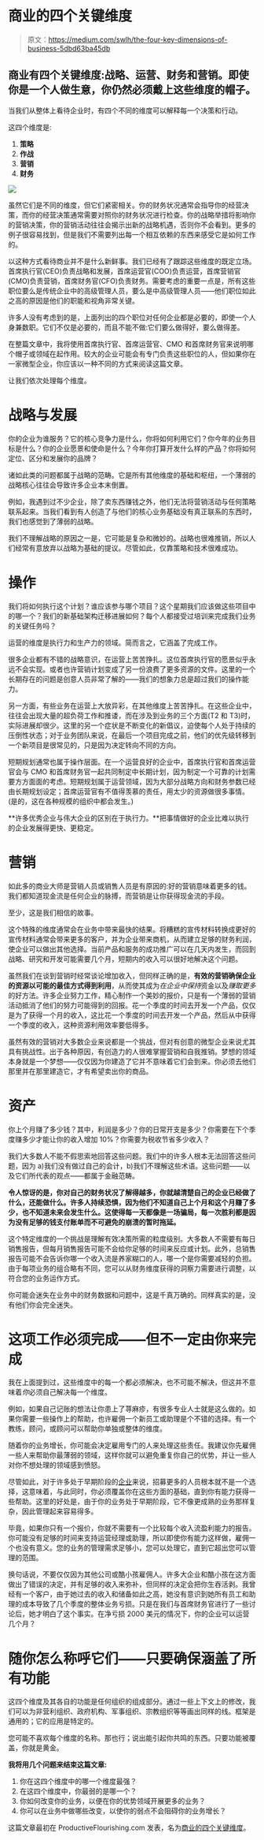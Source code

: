 # 商业的四个关键维度

> 原文：<https://medium.com/swlh/the-four-key-dimensions-of-business-5dbd63ba45db>

## 商业有四个关键维度:战略、运营、财务和营销。即使你是一个人做生意，你仍然必须戴上这些维度的帽子。

当我们从整体上看待企业时，有四个不同的维度可以解释每一个决策和行动。

这四个维度是:

1.  **策略**
2.  **作战**
3.  **营销**
4.  **财务**

![](img/377662097234a6f4c8cf43176e12b91f.png)

虽然它们是不同的维度，但它们紧密相关。你的财务状况通常会指导你的经营决策，而你的经营决策通常需要对照你的财务状况进行检查。你的战略举措将影响你的营销决策，你的营销活动往往会揭示出新的战略机遇，否则你不会看到。更多的例子很容易找到，但是我们不需要列出每一个相互依赖的东西来感受它是如何工作的。

以这种方式看待商业并不是什么新鲜事。我们已经有了跟踪这些维度的既定立场。首席执行官(CEO)负责战略和发展，首席运营官(COO)负责运营，首席营销官(CMO)负责营销，首席财务官(CFO)负责财务。需要考虑的重要一点是，所有这些职位要么是传统企业中的高级管理人员，要么是中高级管理人员——他们职位如此之高的原因是他们的职能和视角非常关键。

许多人没有考虑到的是，上面列出的四个职位对任何企业都是必要的，即使一个人身兼数职。它们不仅是必要的，而且不能不做:它们要么做得好，要么做得差。

在整篇文章中，我将使用首席执行官、首席运营官、CMO 和首席财务官来说明哪个帽子或领域在起作用。较大的企业可能会有专门负责这些职位的人，但如果你在一家微型企业，你应该以一种不同的方式来阅读这篇文章。

让我们依次处理每个维度。

# 战略与发展

你的企业为谁服务？它的核心竞争力是什么，你将如何利用它们？你今年的业务目标是什么？你的企业愿景和使命是什么？今年你打算开发什么样的产品？你将如何定位、区分和发展你的品牌？

诸如此类的问题都属于战略的范畴。它是所有其他维度的基础和枢纽，一个薄弱的战略核心往往会导致许多企业本末倒置。

例如，我遇到过不少企业，除了卖东西赚钱之外，他们无法将营销活动与任何策略联系起来。当我们看到有人创造了与他们的核心业务基础没有真正联系的东西时，我们也感觉到了薄弱的战略。

我们不理解战略的原因之一是，它可能是复杂和微妙的。战略也很难推销，所以人们经常有意放弃以战略为基础的提议。尽管如此，仅靠策略和技术很难成功。

# 操作

我们将如何执行这个计划？谁应该参与哪个项目？这个星期我们应该做这些项目中的哪一个？我们的新基础架构迁移进展如何？每个人都接受过培训来完成我们业务的关键任务吗？

运营的维度是执行力和生产力的领域。简而言之，它涵盖了完成工作。

很多企业都有不错的战略意识，在运营上苦苦挣扎。这位首席执行官的愿景似乎永远不会实现。或者也许营销计划变成了另一份浪费了更多资源的文件。这里的一个长期存在的问题是创意人员非常了解的——我们的想象力总是超过我们的操作能力。

另一方面，有些业务在运营上大放异彩，在其他维度上苦苦挣扎。在这些企业中，往往会出现大量的超负荷工作和推诿，而在涉及到业务的三个方面(T2 和 T3)时，实际进展却很少。这里的另一个症状是不断变化的新倡议，迫使每个人处于持续的压倒性状态；对于业务团队来说，在最后一个项目完成之前，他们的优先级转移到一个新项目是很常见的，只是因为决定转向不同的方向。

短期规划通常也属于操作层面。在一个运营良好的企业中，首席执行官和首席运营官会与 CMO 和首席财务官一起共同制定中长期计划，因为制定一个可靠的计划需要方方面面的考虑。短期规划属于运营领域，因为大部分战略方向和财务参数已经由长期规划设定；首席运营官有不值得羡慕的责任，用太少的资源做很多事情。(是的，这在各种规模的组织中都会发生。)

**许多优秀企业与伟大企业的区别在于执行力。**把事情做好的企业比难以执行的企业发展得更快、更稳定。

# 营销

如此多的商业大师是营销人员或销售人员是有原因的:好的营销意味着更多的钱。我们都知道现金流是任何企业的脉搏，而营销是让你获得现金流的手段。

至少，这是我们相信的故事。

这个特殊的维度通常会在业务中带来最快的结果。将糟糕的宣传材料转换成更好的宣传材料通常会带来更多的客户，并为企业带来商机，从而建立足够的财务利润，使企业可以做出其他选择。当前产品和服务的成功推广可以在几天内发生，而回到战略、研究和开发可能需要几个月，短期内的收入可以很好地解决这个问题。

虽然我们在谈到营销时经常谈论增加收入，但同样正确的是，**有效的营销确保企业的资源以可能的最佳方式得到利用**，从而使其成为*在企业中保持*资金以及*赚取更多*的好方法。许多企业努力工作，精心制作一个美妙的报价，只是有一个薄弱的营销活动抵消了他们的努力可能得到的回报。花一个季度的时间去开发一个产品，仅仅是为了获得一个月的收入，这比花一个季度的时间去开发一个产品，然后从中获得一个季度的收入，这种资源利用效率要低得多。

虽然有效的营销对大多数企业来说都是一个挑战，但对有创意的微型企业来说尤其具有挑战性。出于各种原因，有创造力的人很难掌握营销和自我推销。梦想的领域本身就是一个梦想——仅仅因为你建造了它并不意味着它们会到来。你必须去他们那里并在那里建造它，才有希望卖出你的商品。

# 资产

你上个月赚了多少钱？其中，利润是多少？你的日常开支是多少？你需要在下个季度赚多少才能让你的收入增加 10%？你需要为税收节省多少收入？

我们大多数人不能不假思索地回答这些问题。我们中的许多人根本无法回答这些问题，因为 a)我们没有做过自己的会计，b)我们不理解这些术语。这些问题——以及它们所代表的观点——都属于金融范畴。

**令人惊讶的是，你对自己的财务状况了解得越多，你就越清楚自己的企业已经做了什么，还能做什么。许多人持续恐惧，因为他们不知道自己上个月和这个月赚了多少，也不知道未来会发生什么。这使得每一天都像是一场骗局，每一次胜利都是因为没有足够的钱支付账单而不可避免的崩溃的暂时拖延。**

这个特定维度的一个挑战是理解有效决策所需的粒度级别。大多数人不需要有每日销售报告，但每月销售报告可能不会给你足够的时间来反应或计划。此外，总销售报告可能不会告诉你哪一个收入流是养家糊口的人，哪一个是你需要减轻的负担。由于每项业务的组合略有不同，您可以从财务维度获得的洞察力需要进行调整，以符合您的业务运作方式。

你可能会迷失在业务中的财务数据和问题中，这是千真万确的。同样真实的是，没有他们你会完全迷失。

# 这项工作必须完成——但不一定由你来完成

我在上面提到过，这些维度中的每一个都必须解决，也不可能不解决，但这并不意味着*你*必须自己解决每一个维度。

例如，如果自己记账的想法让你患上了荨麻疹，有很多专业人士就是这么做的。如果你需要一些操作上的帮助，也许雇佣一个新员工或助理是个不错的选择。有一个教练，顾问，或顾问可以帮助你单独或整体的维度。

随着你的业务增长，你可能会决定雇用专门的人来处理这些责任。我建议你先雇佣一些人来帮助你最薄弱的领域，这样你就可以避免重复你自己的优势，并让一些人对你不想处理的领域感到愤怒。

尽管如此，对于许多处于早期阶段的[企业](http://www.productiveflourishing.com/the-business-lifecycle-an-overview/)来说，招募更多的人员根本就不是一个选择，这意味着，与此同时，你必须覆盖你在这些方面的基础，直到你有能力获得一些帮助。这里的好处是，由于你的业务处于早期阶段，它不像更成熟的业务那样复杂，因此管理起来容易得多。

毕竟，如果你只有一个报价，你就不需要有一个比较每个收入流盈利能力的报告。你可能没有足够的时间来支持运营经理或助理，所以即使你有能力这样做，雇佣一个也没有意义。您的业务的管理需求足够小，您可以处理它，直到它超出您可以管理的范围。

换句话说，不要仅仅因为其他公司或酷小孩雇佣人。许多大企业和酷小孩在这方面做出了错误的决定，并有足够的收入来弥补，但同样的决定会把你生吞活剥。我曾经有一个客户，由于她过去的收入和储备如此之高，她没有意识到她所有员工和助理的成本导致了几个季度的整体业务亏损。只是在我们与首席财务官进行了一些讨论后，她才明白了这个事实。在净亏损 2000 美元的情况下，你的企业可以运营几个月？

# 随你怎么称呼它们——只要确保涵盖了所有功能

这四个维度及其各自的功能是任何组织的组成部分。通过一些上下文上的修改，我们可以为非营利组织、政府机构、军事组织、宗教组织等等画出同样的线。框架是通用的；它的应用是特定的。

您可能不喜欢每个维度的名称。那也行；说出能引起你共鸣的东西。只要功能被覆盖，你就是黄金。

**我将用几个问题来结束这篇文章:**

1.  你在这四个维度中的哪一个维度最强？
2.  在这四个维度中，你最弱的是哪一个？
3.  你如何改变你的业务，以便在你的优势领域开展更多的业务？
4.  你可以在业务中做哪些改变，以使你的弱点不会阻碍你的业务增长？

这篇文章最初在 ProductiveFlourishing.com 发表，名为[商业的四个关键维度](http://www.productiveflourishing.com/the-four-key-dimensions-of-business/)。